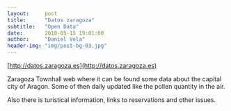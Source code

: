 ```yaml
---
layout:     post
title:      "Datos zaragoza"
subtitle:   "Open Data"
date:       2010-05-15 19:01:00
author:     "Daniel Vela"
header-img: "img/post-bg-03.jpg"
---
```


[http://datos.zaragoza.es](http://datos.zaragoza.es)  

Zaragoza Townhall web where it can be found some data about the capital city of Aragon. Some of then daily updated like the pollen quantity in the air.

Also there is turistical information, links to reservations and other issues.
